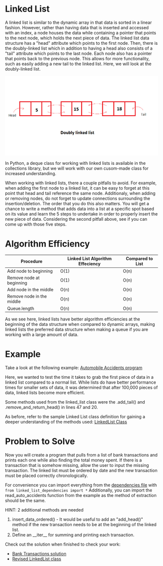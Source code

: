 # Linked List

A linked list is similar to the dynamic array in that data is sorted in a linear fashion.
However, rather than having data that is inserted and accessed with an index, a node houses 
the data while containing a pointer that points to the next node, which holds the next piece 
of data. The linked list data structure has a "head" attribute which points to the first node. 
Then, there is the doubly-linked list which in addition to having a head also consists of a "tail" 
attribute which points to the last node. Each node also has a pointer that points back to the 
previous node. This allows for more functionality, such as easily adding a new tail to the linked 
list. Here, we will look at the doubly-linked list. 

![A doubly-linked list has nodes, each containing two references for the two nodes before and after it and its data. SOURCE: Wikimedia Commons](Picture_Files/Doubly_linked_list.png)

In Python, a deque class for working with linked lists is available in the collections library, 
but we will work with our own cusom-made class for increased understanding.

When working with linked lists, there a couple pitfalls to avoid.
For example, when adding the first node to a linked list, it can be easy to forget at this point
that head and tail reference the same node. Additionaly, when adding or removing nodes, do not forget
to update connections surrounding the insertion/deletion. The order that you do this also matters. 
You will get a chance to write a method that adds data into a list at a specific spot based on its
value and learn the 5 steps to undertake in order to properly insert the new piece of data.
Considering the second pitfall above, see if you can come up with those five steps.

# Algorithm Efficiency

| Procedure | Linked List Algorithm Effeciency | Compared to List |
| --------- | -------------------------------- | ---------------- |
| Add node to beginning | O(1) | O(n)
| Remove node at beginning | O(1) | O(n) |
| Add node in the middle | O(n) | O(n) |
| Remove node in the middle | O(n) | O(n) |
| Queue.length | O(n) | O(n) |

As we see here, linked lists have better algorithm efficiencies at the beginning of the data structure
when compared to dynamic arrays, making linked lists the preferred data structure when making a queue 
if you are working with a large amount of data.

# Example

Take a look at the following example: [Automobile Accidents program](Python_Files/Linked_List/auto_accidents.py)

Here, we wanted to test the time it takes to grab the first piece of data in a linked list compared to a normal
list. While lists do have better performance times for smaller sets of data, it was determined that after 
100,000 pieces of data, linked lists become more efficient.

Some methods used from the linked_list class were the 
.add_tail() and .remove_and_return_head() in lines
47 and 20.

As before, refer to the sample Linked List class definition 
for gaining a deeper understanding of the methods used: 
[LinkedList Class](Python_Files/Linked_List/linked_list.py)

# Problem to Solve

Now you will create a program that pulls from a list 
of bank transactions and prints each one while also 
finding the total money spent. If there is a transaction
that is somehow missing, allow the user to input the
missing transaction. The linked list must be ordered by
date and the new transaction must be placed correctly
chronologically.

For convenience you can import everything from the 
[dependencies file](Python_Files/Linked_List/linked_list_dependencies.py)
with <br> `from linked_list_dependencies import *`
Additionally, you can import the read_auto_accidents
function from the example as the method of extraction
should be the same.

HINT:
2 additional methods are needed
1. insert_data_ordered() - It would be useful to add 
an "add_head()" method if the new transaction needs to
be at the beginning of the linked list.
2. Define an \_\_iter\_\_ for summing and printing each transaction.

Check out the solution when finished to check your work:

- [Bank Transactions solution](Python_Files/Linked_List/bank_transactions.py)
- [Revised LinkedList class](Python_Files/Linked_List/linked_list_solution.py)

